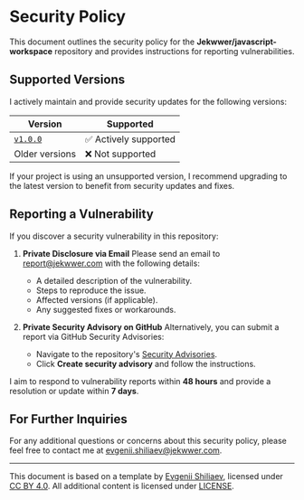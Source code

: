 # Security Policy

This document outlines the security policy for the **Jekwwer/javascript-workspace** repository and provides instructions
for reporting vulnerabilities.

## Supported Versions

I actively maintain and provide security updates for the following versions:

| Version            | Supported             |
| ------------------ | --------------------- |
| [`v1.0.0`][v1.0.0] | ✅ Actively supported |
| Older versions     | ❌ Not supported      |

If your project is using an unsupported version, I recommend upgrading to the latest version to benefit from security
updates and fixes.

## Reporting a Vulnerability

If you discover a security vulnerability in this repository:

1. **Private Disclosure via Email** Please send an email to [report@jekwwer.com][report@jekwwer.com] with the following
   details:
   - A detailed description of the vulnerability.
   - Steps to reproduce the issue.
   - Affected versions (if applicable).
   - Any suggested fixes or workarounds.

2. **Private Security Advisory on GitHub** Alternatively, you can submit a report via GitHub Security Advisories:
   - Navigate to the repository's [Security Advisories][security-advisories].
   - Click **Create security advisory** and follow the instructions.

I aim to respond to vulnerability reports within **48 hours** and provide a resolution or update within **7 days**.

## For Further Inquiries

For any additional questions or concerns about this security policy, please feel free to contact me at
[evgenii.shiliaev@jekwwer.com][evgenii.shiliaev@jekwwer.com].

---

This document is based on a template by [Evgenii Shiliaev][evgenii-shiliaev-github], licensed under [CC BY
4.0][jekwwer-markdown-docs-kit-license]. All additional content is licensed under [LICENSE][LICENSE].

[LICENSE]: LICENSE
[evgenii-shiliaev-github]: https://github.com/Jekwwer
[evgenii.shiliaev@jekwwer.com]: mailto:evgenii.shiliaev@jekwwer.com
[jekwwer-markdown-docs-kit-license]: https://github.com/Jekwwer/markdown-docs-kit/blob/main/LICENSE
[report@jekwwer.com]: mailto:report@jekwwer.com
[security-advisories]: https://github.com/Jekwwer/javascript-workspace/security/advisories
[v1.0.0]: https://github.com/Jekwwer/javascript-workspace/tree/v1.0.0
